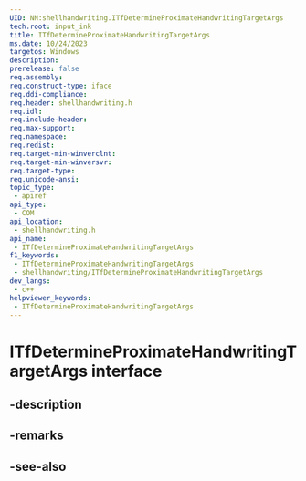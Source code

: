 ```yaml
---
UID: NN:shellhandwriting.ITfDetermineProximateHandwritingTargetArgs
tech.root: input_ink
title: ITfDetermineProximateHandwritingTargetArgs
ms.date: 10/24/2023
targetos: Windows
description: 
prerelease: false
req.assembly: 
req.construct-type: iface
req.ddi-compliance: 
req.header: shellhandwriting.h
req.idl: 
req.include-header: 
req.max-support: 
req.namespace: 
req.redist: 
req.target-min-winverclnt: 
req.target-min-winversvr: 
req.target-type: 
req.unicode-ansi: 
topic_type:
 - apiref
api_type:
 - COM
api_location:
 - shellhandwriting.h
api_name:
 - ITfDetermineProximateHandwritingTargetArgs
f1_keywords:
 - ITfDetermineProximateHandwritingTargetArgs
 - shellhandwriting/ITfDetermineProximateHandwritingTargetArgs
dev_langs:
 - c++
helpviewer_keywords:
 - ITfDetermineProximateHandwritingTargetArgs
---
```


# ITfDetermineProximateHandwritingTargetArgs interface

## -description

## -remarks

## -see-also

